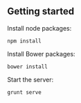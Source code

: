 ## Getting started

Install node packages:

    npm install

Install Bower packages:

    bower install

Start the server:

    grunt serve
